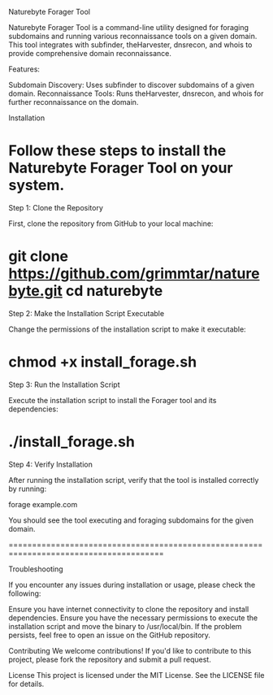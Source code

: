 Naturebyte Forager Tool

Naturebyte Forager Tool is a command-line utility designed for foraging subdomains and running various reconnaissance tools on a given domain. This tool integrates with subfinder, theHarvester, dnsrecon, and whois to provide comprehensive domain reconnaissance.

Features:

Subdomain Discovery: Uses subfinder to discover subdomains of a given domain.
Reconnaissance Tools: Runs theHarvester, dnsrecon, and whois for further reconnaissance on the domain.

Installation

Follow these steps to install the Naturebyte Forager Tool on your system.
======================================================================================
Step 1: Clone the Repository

First, clone the repository from GitHub to your local machine:

git clone https://github.com/grimmtar/naturebyte.git
cd naturebyte
=====================================================================================
Step 2: Make the Installation Script Executable

Change the permissions of the installation script to make it executable:

chmod +x install_forage.sh
=====================================================================================
Step 3: Run the Installation Script

Execute the installation script to install the Forager tool and its dependencies:

./install_forage.sh
=====================================================================================
Step 4: Verify Installation

After running the installation script, verify that the tool is installed correctly by running:

forage example.com

You should see the tool executing and foraging subdomains for the given domain.

=======================================================================================

Troubleshooting

If you encounter any issues during installation or usage, please check the following:

Ensure you have internet connectivity to clone the repository and install dependencies.
Ensure you have the necessary permissions to execute the installation script and move the binary to /usr/local/bin.
If the problem persists, feel free to open an issue on the GitHub repository.

Contributing
We welcome contributions! If you'd like to contribute to this project, please fork the repository and submit a pull request.

License
This project is licensed under the MIT License. See the LICENSE file for details.
